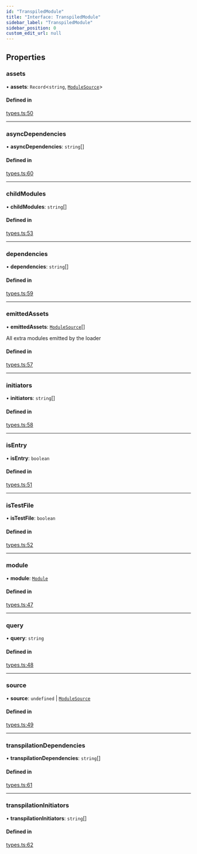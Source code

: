 ```yaml
---
id: "TranspiledModule"
title: "Interface: TranspiledModule"
sidebar_label: "TranspiledModule"
sidebar_position: 0
custom_edit_url: null
---
```


## Properties

### assets

• **assets**: `Record`<`string`, [`ModuleSource`](ModuleSource)\>

#### Defined in

[types.ts:50](https://github.com/codesandbox/sandpack/blob/e7cb439/sandpack-client/src/types.ts#L50)

___

### asyncDependencies

• **asyncDependencies**: `string`[]

#### Defined in

[types.ts:60](https://github.com/codesandbox/sandpack/blob/e7cb439/sandpack-client/src/types.ts#L60)

___

### childModules

• **childModules**: `string`[]

#### Defined in

[types.ts:53](https://github.com/codesandbox/sandpack/blob/e7cb439/sandpack-client/src/types.ts#L53)

___

### dependencies

• **dependencies**: `string`[]

#### Defined in

[types.ts:59](https://github.com/codesandbox/sandpack/blob/e7cb439/sandpack-client/src/types.ts#L59)

___

### emittedAssets

• **emittedAssets**: [`ModuleSource`](ModuleSource)[]

All extra modules emitted by the loader

#### Defined in

[types.ts:57](https://github.com/codesandbox/sandpack/blob/e7cb439/sandpack-client/src/types.ts#L57)

___

### initiators

• **initiators**: `string`[]

#### Defined in

[types.ts:58](https://github.com/codesandbox/sandpack/blob/e7cb439/sandpack-client/src/types.ts#L58)

___

### isEntry

• **isEntry**: `boolean`

#### Defined in

[types.ts:51](https://github.com/codesandbox/sandpack/blob/e7cb439/sandpack-client/src/types.ts#L51)

___

### isTestFile

• **isTestFile**: `boolean`

#### Defined in

[types.ts:52](https://github.com/codesandbox/sandpack/blob/e7cb439/sandpack-client/src/types.ts#L52)

___

### module

• **module**: [`Module`](Module)

#### Defined in

[types.ts:47](https://github.com/codesandbox/sandpack/blob/e7cb439/sandpack-client/src/types.ts#L47)

___

### query

• **query**: `string`

#### Defined in

[types.ts:48](https://github.com/codesandbox/sandpack/blob/e7cb439/sandpack-client/src/types.ts#L48)

___

### source

• **source**: `undefined` \| [`ModuleSource`](ModuleSource)

#### Defined in

[types.ts:49](https://github.com/codesandbox/sandpack/blob/e7cb439/sandpack-client/src/types.ts#L49)

___

### transpilationDependencies

• **transpilationDependencies**: `string`[]

#### Defined in

[types.ts:61](https://github.com/codesandbox/sandpack/blob/e7cb439/sandpack-client/src/types.ts#L61)

___

### transpilationInitiators

• **transpilationInitiators**: `string`[]

#### Defined in

[types.ts:62](https://github.com/codesandbox/sandpack/blob/e7cb439/sandpack-client/src/types.ts#L62)
